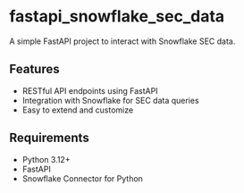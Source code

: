 # fastapi_snowflake_sec_data

A simple FastAPI project to interact with Snowflake SEC data.

## Features

- RESTful API endpoints using FastAPI
- Integration with Snowflake for SEC data queries
- Easy to extend and customize

## Requirements

- Python 3.12+
- FastAPI
- Snowflake Connector for Python
